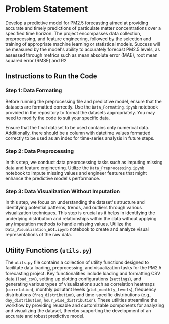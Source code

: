 # Problem Statement 
Develop a predictive model for PM2.5 forecasting aimed at providing accurate and timely predictions of particulate matter concentrations over a specified time horizon. The project encompasses data collection, preprocessing, and feature engineering, followed by the selection and training of appropriate machine learning or statistical models. Success will be measured by the model's ability to accurately forecast PM2.5 levels, as assessed through metrics such as mean absolute error (MAE), root mean squared error (RMSE) and R2

## Instructions to Run the Code

### Step 1: Data Formating

Before running the preprocessing file and predictive model, ensure that the datasets are formatted correctly. Use the `Data_Formating.ipynb` notebook provided in the repository to format the datasets appropriately. You may need to modify the code to suit your specific data. 

Ensure that the final dataset to be used contains only numerical data. Additionally, there should be a column with datetime values formatted correctly to be used as an index for time-series analysis in future steps.

### Step 2: Data Preprocessing

In this step, we conduct data preprocessing tasks such as imputing missing data and feature engineering. Utilize the `Data_Preprocessing.ipynb` notebook to impute missing values and engineer features that might enhance the predictive model's performance.

### Step 3: Data Visualization Without Imputation

In this step, we focus on understanding the dataset's structure and identifying potential patterns, trends, and outliers through various visualization techniques. This step is crucial as it helps in identifying the underlying distribution and relationships within the data without applying any imputation methods to handle missing values. Utilize the `Data_Visualization_WOI.ipynb` notebook to create and analyze visual representations of the raw data.

## Utility Functions (`utils.py`)
The `utils.py` file contains a collection of utility functions designed to facilitate data loading, preprocessing, and visualization tasks for the PM2.5 forecasting project. Key functionalities include loading and formatting CSV data (`load_csv`), setting up plotting configurations (`settings`), and generating various types of visualizations such as correlation heatmaps (`correlation`), monthly pollutant levels (`plot_monthly_levels`), frequency distributions (`freq_distribution`), and time-specific distributions (e.g., `day_distribution`, `hour_wise_distribution`). These utilities streamline the workflow by providing reusable and customizable components for analyzing and visualizing the dataset, thereby supporting the development of an accurate and robust predictive model.